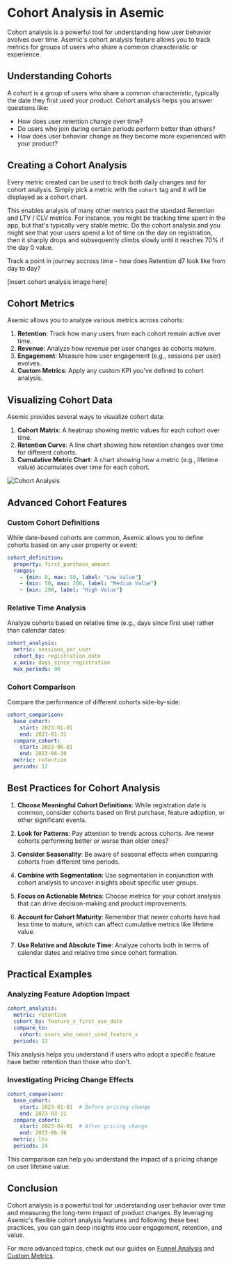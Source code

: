 # Cohort Analysis in Asemic

Cohort analysis is a powerful tool for understanding how user behavior evolves over time. Asemic's cohort analysis feature allows you to track metrics for groups of users who share a common characteristic or experience.

## Understanding Cohorts

A cohort is a group of users who share a common characteristic, typically the date they first used your product. Cohort analysis helps you answer questions like:

- How does user retention change over time?
- Do users who join during certain periods perform better than others?
- How does user behavior change as they become more experienced with your product?

## Creating a Cohort Analysis

Every metric created can be used to track both daily changes and for cohort analysis. Simply pick a metric with the `cohort` tag and it will be displayed as a cohort chart.

This enables analysis of many other metrics past the standard Retention and LTV / CLV metrics. For instance, you might be tracking time spent in the app, but that's typically very stable metric. Do the cohort analysis and you might see that your users spend a lot of time on the day on registration, then it sharply drops and subsequently climbs slowly until it reaches 70% if the day 0 value. 

Track a point in journey accross time - how does Retention d7 look like from day to day?

[insert cohort analysis image here]

## Cohort Metrics

Asemic allows you to analyze various metrics across cohorts:

1. **Retention**: Track how many users from each cohort remain active over time.
2. **Revenue**: Analyze how revenue per user changes as cohorts mature.
3. **Engagement**: Measure how user engagement (e.g., sessions per user) evolves.
4. **Custom Metrics**: Apply any custom KPI you've defined to cohort analysis.

## Visualizing Cohort Data

Asemic provides several ways to visualize cohort data:

1. **Cohort Matrix**: A heatmap showing metric values for each cohort over time.
2. **Retention Curve**: A line chart showing how retention changes over time for different cohorts.
3. **Cumulative Metric Chart**: A chart showing how a metric (e.g., lifetime value) accumulates over time for each cohort.

![Cohort Analysis](../assets/cohort-chart.png)

## Advanced Cohort Features

### Custom Cohort Definitions

While date-based cohorts are common, Asemic allows you to define cohorts based on any user property or event:

```yaml
cohort_definition:
  property: first_purchase_amount
  ranges:
    - {min: 0, max: 50, label: "Low Value"}
    - {min: 50, max: 200, label: "Medium Value"}
    - {min: 200, label: "High Value"}
```

### Relative Time Analysis

Analyze cohorts based on relative time (e.g., days since first use) rather than calendar dates:

```yaml
cohort_analysis:
  metric: sessions_per_user
  cohort_by: registration_date
  x_axis: days_since_registration
  max_periods: 90
```

### Cohort Comparison

Compare the performance of different cohorts side-by-side:

```yaml
cohort_comparison:
  base_cohort: 
    start: 2023-01-01
    end: 2023-01-31
  compare_cohort:
    start: 2023-06-01
    end: 2023-06-30
  metric: retention
  periods: 12
```

## Best Practices for Cohort Analysis

1. **Choose Meaningful Cohort Definitions**: While registration date is common, consider cohorts based on first purchase, feature adoption, or other significant events.

2. **Look for Patterns**: Pay attention to trends across cohorts. Are newer cohorts performing better or worse than older ones?

3. **Consider Seasonality**: Be aware of seasonal effects when comparing cohorts from different time periods.

4. **Combine with Segmentation**: Use segmentation in conjunction with cohort analysis to uncover insights about specific user groups.

5. **Focus on Actionable Metrics**: Choose metrics for your cohort analysis that can drive decision-making and product improvements.

6. **Account for Cohort Maturity**: Remember that newer cohorts have had less time to mature, which can affect cumulative metrics like lifetime value.

7. **Use Relative and Absolute Time**: Analyze cohorts both in terms of calendar dates and relative time since cohort formation.

## Practical Examples

### Analyzing Feature Adoption Impact

```yaml
cohort_analysis:
  metric: retention
  cohort_by: feature_x_first_use_date
  compare_to: 
    cohort: users_who_never_used_feature_x
  periods: 12
```

This analysis helps you understand if users who adopt a specific feature have better retention than those who don't.

### Investigating Pricing Change Effects

```yaml
cohort_comparison:
  base_cohort: 
    start: 2023-01-01  # Before pricing change
    end: 2023-03-31
  compare_cohort:
    start: 2023-04-01  # After pricing change
    end: 2023-06-30
  metric: ltv
  periods: 24
```

This comparison can help you understand the impact of a pricing change on user lifetime value.

## Conclusion

Cohort analysis is a powerful tool for understanding user behavior over time and measuring the long-term impact of product changes. By leveraging Asemic's flexible cohort analysis features and following these best practices, you can gain deep insights into user engagement, retention, and value.

For more advanced topics, check out our guides on [Funnel Analysis](funnel-analysis.md) and [Custom Metrics](custom-metrics.md).
